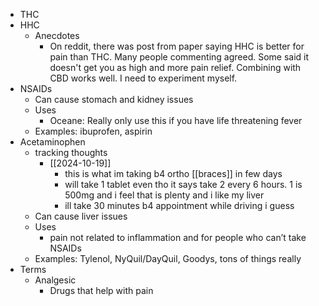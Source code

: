   * THC
  * HHC
    * Anecdotes
      * On reddit, there was post from paper saying HHC is better for pain than THC. Many people commenting agreed. Some said it doesn't get you as high and more pain relief. Combining with CBD works well. I need to experiment myself.
  * NSAIDs
    * Can cause stomach and kidney issues
    * Uses
      * Oceane: Really only use this if you have life threatening fever
    * Examples: ibuprofen, aspirin
  * Acetaminophen
    * tracking thoughts
      * [[2024-10-19]]
        * this is what im taking b4 ortho [[braces]] in few days
        * will take 1 tablet even tho it says take 2 every 6 hours. 1 is 500mg and i feel that is plenty and i like my liver
        * ill take 30 minutes b4 appointment while driving i guess
    * Can cause liver issues
    * Uses
      * pain not related to inflammation and for people who can’t take NSAIDs
    * Examples: Tylenol, NyQuil/DayQuil, Goodys, tons of things really
  * Terms
    * Analgesic
      * Drugs that help with pain
